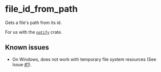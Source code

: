 # file_id_from_path

Gets a file's path from its id.

For us with the [`notify`](https://github.com/notify-rs/notify) crate.

## Known issues
+ On Windows, does not work with temporary file system resources (See Issue [#1](https://github.com/syre-data/file_path_from_id/issues/1)).
